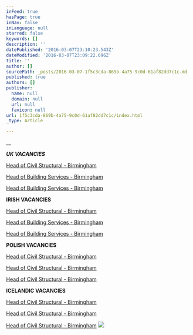 ```yaml
---
inFeed: true
hasPage: true
inNav: false
inLanguage: null
starred: false
keywords: []
description: ''
datePublished: '2016-03-07T23:10:23.543Z'
dateModified: '2016-03-07T23:09:22.696Z'
title: ''
author: []
sourcePath: _posts/2016-03-07-1f5c3cda-869b-4a75-9c0d-61af82dd7c1c.md
published: true
authors: []
publisher:
  name: null
  domain: null
  url: null
  favicon: null
url: 1f5c3cda-869b-4a75-9c0d-61af82dd7c1c/index.html
_type: Article

---
```

**__**

**_UK VACANCIES_**

[Head of Civil Structural - Birmingham][0]

[Head of Building Services - Birmingham][0]

[Head of Building Services - Birmingham][0]

**IRISH VACANCIES**

[Head of Civil Structural - Birmingham][0]

[Head of Building Services - Birmingham][0]

[Head of Building Services - Birmingham][0]

**POLISH VACANCIES**

[Head of Civil Structural - Birmingham][0]

[Head of Civil Structural - Birmingham][0]

[Head of Civil Structural - Birmingham][0]

**ICELANDIC VACANCIES**

[Head of Civil Structural - Birmingham][0]

[Head of Civil Structural - Birmingham][0]

[Head of Civil Structural - Birmingham][0]
![](https://the-grid-user-content.s3-us-west-2.amazonaws.com/0e93b492-5ef4-483c-bf17-8bc0ed2a0efd.jpg)

[0]: https://employers.indeed.com/m#jobs/view?id=38563f2bc7ee